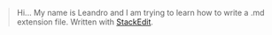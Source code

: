 > Hi...
> My name is Leandro and I am trying to learn how to write a .md extension file.
> Written with [StackEdit](https://stackedit.io/).
